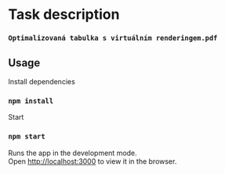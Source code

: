 # Task description

### `Optimalizovaná tabulka s virtuálním renderingem.pdf`

## Usage

Install dependencies
### `npm install`

Start

### `npm start`

Runs the app in the development mode.\
Open [http://localhost:3000](http://localhost:3000) to view it in the browser.